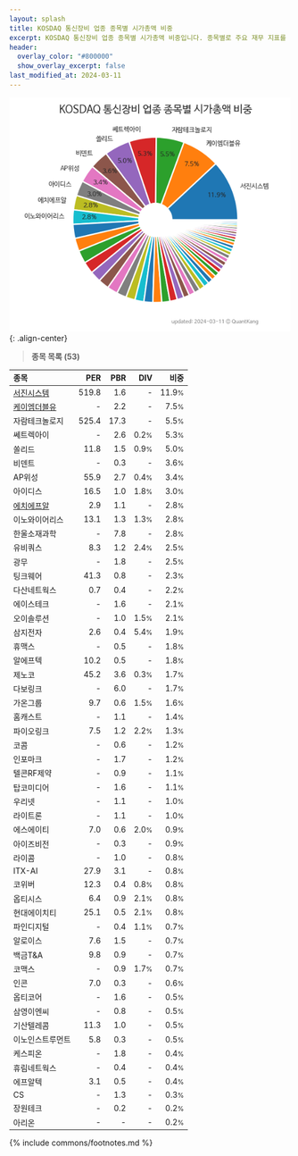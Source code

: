 ```yaml
---
layout: splash
title: KOSDAQ 통신장비 업종 종목별 시가총액 비중
excerpt: KOSDAQ 통신장비 업종 종목별 시가총액 비중입니다. 종목별로 주요 재무 지표를 함께 표시합니다.
header:
  overlay_color: "#800000"
  show_overlay_excerpt: false
last_modified_at: 2024-03-11
---
```



![KOSDAQ 통신장비 업종 종목별 시가총액 비중](/stats/sector/images/kosdaq_업종_통신장비_종목.png){: .align-center}


> **종목 목록 (53)**<a id="list"></a>

| **종목** | **PER** | **PBR** | **DIV** | **비중** |
| :------- | ------: | ------: | ------: | -------: |
| [서진시스템](/178320/) | 519.8 | 1.6 | - | 11.9<small>%</small> |
| [케이엠더블유](/032500/) | - | 2.2 | - | 7.5<small>%</small> |
| 자람테크놀로지 | 525.4 | 17.3 | - | 5.5<small>%</small> |
| 쎄트렉아이 | - | 2.6 | 0.2<small>%</small> | 5.3<small>%</small> |
| 쏠리드 | 11.8 | 1.5 | 0.9<small>%</small> | 5.0<small>%</small> |
| 비덴트 | - | 0.3 | - | 3.6<small>%</small> |
| AP위성 | 55.9 | 2.7 | 0.4<small>%</small> | 3.4<small>%</small> |
| 아이디스 | 16.5 | 1.0 | 1.8<small>%</small> | 3.0<small>%</small> |
| [에치에프알](/230240/) | 2.9 | 1.1 | - | 2.8<small>%</small> |
| 이노와이어리스 | 13.1 | 1.3 | 1.3<small>%</small> | 2.8<small>%</small> |
| 한울소재과학 | - | 7.8 | - | 2.8<small>%</small> |
| 유비쿼스 | 8.3 | 1.2 | 2.4<small>%</small> | 2.5<small>%</small> |
| 광무 | - | 1.8 | - | 2.5<small>%</small> |
| 팅크웨어 | 41.3 | 0.8 | - | 2.3<small>%</small> |
| 다산네트웍스 | 0.7 | 0.4 | - | 2.2<small>%</small> |
| 에이스테크 | - | 1.6 | - | 2.1<small>%</small> |
| 오이솔루션 | - | 1.0 | 1.5<small>%</small> | 2.1<small>%</small> |
| 삼지전자 | 2.6 | 0.4 | 5.4<small>%</small> | 1.9<small>%</small> |
| 휴맥스 | - | 0.5 | - | 1.8<small>%</small> |
| 알에프텍 | 10.2 | 0.5 | - | 1.8<small>%</small> |
| 제노코 | 45.2 | 3.6 | 0.3<small>%</small> | 1.7<small>%</small> |
| 다보링크 | - | 6.0 | - | 1.7<small>%</small> |
| 가온그룹 | 9.7 | 0.6 | 1.5<small>%</small> | 1.6<small>%</small> |
| 홈캐스트 | - | 1.1 | - | 1.4<small>%</small> |
| 파이오링크 | 7.5 | 1.2 | 2.2<small>%</small> | 1.3<small>%</small> |
| 코콤 | - | 0.6 | - | 1.2<small>%</small> |
| 인포마크 | - | 1.7 | - | 1.2<small>%</small> |
| 텔콘RF제약 | - | 0.9 | - | 1.1<small>%</small> |
| 탑코미디어 | - | 1.6 | - | 1.1<small>%</small> |
| 우리넷 | - | 1.1 | - | 1.0<small>%</small> |
| 라이트론 | - | 1.1 | - | 1.0<small>%</small> |
| 에스에이티 | 7.0 | 0.6 | 2.0<small>%</small> | 0.9<small>%</small> |
| 아이즈비전 | - | 0.3 | - | 0.9<small>%</small> |
| 라이콤 | - | 1.0 | - | 0.8<small>%</small> |
| ITX-AI | 27.9 | 3.1 | - | 0.8<small>%</small> |
| 코위버 | 12.3 | 0.4 | 0.8<small>%</small> | 0.8<small>%</small> |
| 옵티시스 | 6.4 | 0.9 | 2.1<small>%</small> | 0.8<small>%</small> |
| 현대에이치티 | 25.1 | 0.5 | 2.1<small>%</small> | 0.8<small>%</small> |
| 파인디지털 | - | 0.4 | 1.1<small>%</small> | 0.7<small>%</small> |
| 알로이스 | 7.6 | 1.5 | - | 0.7<small>%</small> |
| 백금T&A | 9.8 | 0.9 | - | 0.7<small>%</small> |
| 코맥스 | - | 0.9 | 1.7<small>%</small> | 0.7<small>%</small> |
| 인콘 | 7.0 | 0.3 | - | 0.6<small>%</small> |
| 옵티코어 | - | 1.6 | - | 0.5<small>%</small> |
| 삼영이엔씨 | - | 0.8 | - | 0.5<small>%</small> |
| 기산텔레콤 | 11.3 | 1.0 | - | 0.5<small>%</small> |
| 이노인스트루먼트 | 5.8 | 0.3 | - | 0.5<small>%</small> |
| 케스피온 | - | 1.8 | - | 0.4<small>%</small> |
| 휴림네트웍스 | - | 0.4 | - | 0.4<small>%</small> |
| 에프알텍 | 3.1 | 0.5 | - | 0.4<small>%</small> |
| CS | - | 1.3 | - | 0.3<small>%</small> |
| 장원테크 | - | 0.2 | - | 0.2<small>%</small> |
| 아리온 | - | - | - | 0.2<small>%</small> |

{% include commons/footnotes.md %}